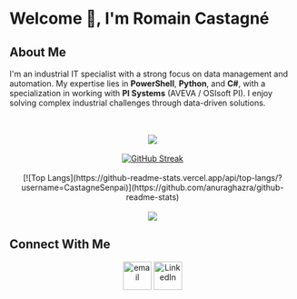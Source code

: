 # Welcome 👋, I'm Romain Castagné

## About Me
I'm an industrial IT specialist with a strong focus on data management and automation. My expertise lies in **PowerShell**, **Python**, and **C#**, with a specialization in working with **PI Systems** (AVEVA / OSIsoft PI). I enjoy solving complex industrial challenges through data-driven solutions.

<p align="center">
  <br> <br>
  <a href="https://skillicons.dev">
    <img src="https://skillicons.dev/icons?i=py,powershell,cs,html,css,javascript,git,windows&perline=8" />
  </a>
  <br> <br>
  <a href="https://git.io/streak-stats"><img src="https://github-readme-streak-stats.herokuapp.com?user=CastagneSenpai&theme=monokai-metallian&date_format=j%2Fn%5B%2FY%5D" alt="GitHub Streak" /></a>
  <br> <br>
[![Top Langs](https://github-readme-stats.vercel.app/api/top-langs/?username=CastagneSenpai)](https://github.com/anuraghazra/github-readme-stats)
  <br> <br>
  <a href="https://visitcount.itsvg.in">
   <img src="https://visitcount.itsvg.in/api?id=CastagneSenpai&label=Profile%20Views&color=3&icon=5&pretty=true" />
  </a>
</p>

## Connect With Me
<p align="center">
  <a href="mailto:romain.castagne40@gmail.com"><img align="center" src="https://img.icons8.com/color/50/000000/gmail--v1.png" alt="email" height="50" width="50" /></a>
  <a href="https://www.linkedin.com/in/romain-castagn%C3%A9-2a01a7130/"><img align="center" src="https://img.icons8.com/color/50/000000/linkedin.png" alt="LinkedIn" height="50" width="50" /></a>
</p>
